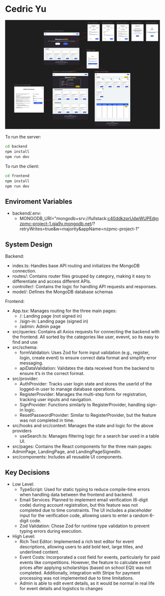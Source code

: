 # Cedric Yu

![alt text](image.png)

To run the server:
```bash
cd backend
npm install
npm run dev
```

To run the client:
```bash
cd frontend
npm install
npm run dev
```

## Enviroment Variables
- backend/.env:
  - MONGODB_URI="mongodb+srv://fullstack:c40ddkzprUdwWUPE@nzpmc-project-1.qja9v.mongodb.net/?retryWrites=true&w=majority&appName=nzpmc-project-1"

  
## System Design

Backend: 
- index.ts: Handles base API routing and initializes the MongoDB connection.
- routes/: Contains router files grouped by category, making it easy to differentiate and access different APIs.
- controller/: Contains the logic for handling API requests and responses.
- model/: Defines the MongoDB database schemas

Frontend:
- App.tsx: Manages routing for the three main pages:
  - /: Landing page (not signed in)
  - /sign-in: Landing page (signed in)
  - /admin: Admin page
- src/queries: Contains all Axios requests for connecting the backend with the frontend. All sorted by the categories like user, evevnt, so its easy to find and use
- src/schema: 
  - formValidation: Uses Zod for form input validation (e.g., register, login, create event) to ensure correct data format and simplify error messaging.
  - apiDataValidation: Validates the data received from the backend to ensure it’s in the correct format.
- src/provider:
  - AuthProvider: Tracks user login state and stores the userId of the logged-in user to manage database operations.
  - RegisterProvider: Manages the multi-step form for registration, tracking user inputs and navigation.
  - SignProvider: Functions similarly to RegisterProvider, handling sign-in logic.
  - ResetPasswordProvider: Similar to RegisterProvider, but the feature was not completed in time.
- src/hooks and src/context: Manages the state and logic for the above providers
  - useSearch.ts: Manages filtering logic for a search bar used in a table UI.
- src/pages: Contains the React components for the three main pages: AdminPage, LandingPage, and LandingPageSignedIn.
- src/components: Includes all reusable UI components.

## Key Decisions
- Low Level:
  - TypeScript: Used for static typing to reduce compile-time errors when handling data between the frontend and backend.
  - Email Services: Planned to implement email verification (6-digit code) during account registration, but this feature was not completed due to time constraints. The UI includes a placeholder input for the verification code, allowing users to enter a random 6-digit code. 
  - Zod Validation: Chose Zod for runtime type validation to prevent typing errors during execution. 
- High Level:
  - Rich Text Editor: Implemented a rich text editor for event descriptions, allowing users to add bold text, large titles, and underlined content.
  - Event Costs: Incorporated a cost field for events, particularly for paid events like competitions. However, the feature to calculate event prices after applying scholarships (based on school EQI) was not completed. Additionally, integration with Stripe for payment processing was not implemented due to time limitations.
  - Admin is able to edit event details, as it would be normal in real life for event details and logistics to changes


